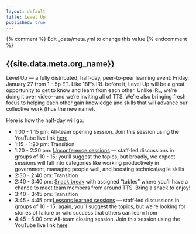 ```yaml
---
layout: default
title: Level Up
published: true
---
```


{% comment %} Edit _data/meta.yml to change this value {% endcomment %}
## {{site.data.meta.org_name}}

Level Up — a fully distributed, half-day, peer-to-peer learning event: Friday, January 27 from 1 - 5p ET. Like 18F’s IRL before it, Level Up will be a great opportunity to get to know and learn from each other. Unlike IRL, we’re doing it over video--and we’re inviting all of TTS. We’re also bringing fresh focus to helping each other gain knowledge and skills that will advance our collective work (thus the new name).  

Here is how the half-day will go:

- 1:00 - 1:15 pm: All-team opening session. Join this session using the YouTube live link [here](https://www.youtube.com/watch?v=tl5T-VQOw8E)
- 1:15 - 1:20 pm: Transition
- 1:20 - 2:30 pm: [Unconference sessions]({{site.baseurl}}/pages/unconference.html) — staff-led discussions in groups of 10 - 15; you’ll suggest the topics, but broadly, we expect sessions will fall into categories like working productively in government, managing people well, and boosting technical/agile skills
- 2:30 - 2:40 pm: Transition 
- 2:40 - 3:40 pm: [Snack break]({{site.baseurl}}/pages/breakout.html) with assigned “tables” where you’ll have a chance to meet team members from around TTS. Bring a snack to enjoy!
- 3:40 - 3:45 pm: Transition
- 3:45 - 4:45 pm:[Lessons learned sessions]({{site.baseurl}}/pages/lessons.html) — staff-led discussions in groups of 10 - 15; again, you’ll suggest the topics, but we’re looking for stories of failure or wild success that others can learn from
- 4:45 - 5:00 pm: All-team closing session. Join this session using the YouTube live link [here](https://www.youtube.com/watch?v=tl5T-VQOw8E)

